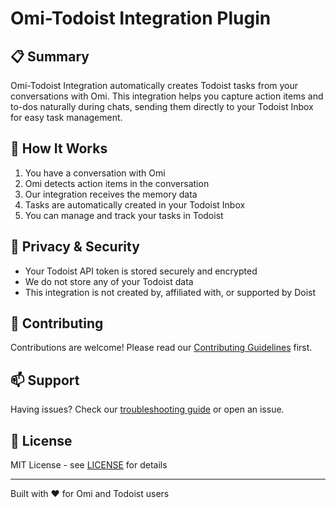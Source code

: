 # Omi-Todoist Integration Plugin

## 📋 Summary

Omi-Todoist Integration automatically creates Todoist tasks from your conversations with Omi. This integration helps you capture action items and to-dos naturally during chats, sending them directly to your Todoist Inbox for easy task management.

## 📝 How It Works

1. You have a conversation with Omi
2. Omi detects action items in the conversation
3. Our integration receives the memory data
4. Tasks are automatically created in your Todoist Inbox
5. You can manage and track your tasks in Todoist

## 🔐 Privacy & Security

- Your Todoist API token is stored securely and encrypted
- We do not store any of your Todoist data
- This integration is not created by, affiliated with, or supported by Doist

## 🤝 Contributing

Contributions are welcome! Please read our [Contributing Guidelines](CONTRIBUTING.md) first.

## 📫 Support

Having issues? Check our [troubleshooting guide](SETUP.md#troubleshooting) or open an issue.

## 📄 License

MIT License - see [LICENSE](LICENSE) for details

---
Built with ❤️ for Omi and Todoist users